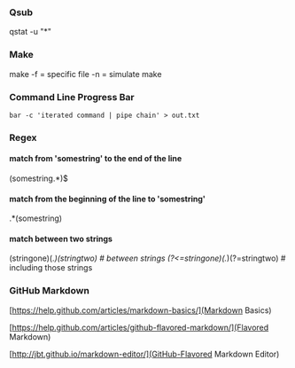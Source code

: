 ### Qsub

qstat -u "*"

### Make 

make -f = specific file
	 -n = simulate make

### Command Line Progress Bar

`bar -c 'iterated command | pipe chain' > out.txt`

### Regex

#### match from 'somestring' to the end of the line

(somestring.*)$

#### match from the beginning of the line to 'somestring'

.*(somestring)

#### match between two strings

(stringone)(.*)(stringtwo)		# between strings
(?<=stringone)(.*)(?=stringtwo)		# including those strings

### GitHub Markdown

[https://help.github.com/articles/markdown-basics/](Markdown Basics)

[https://help.github.com/articles/github-flavored-markdown/](Flavored Markdown)

[http://jbt.github.io/markdown-editor/](GitHub-Flavored Markdown Editor)